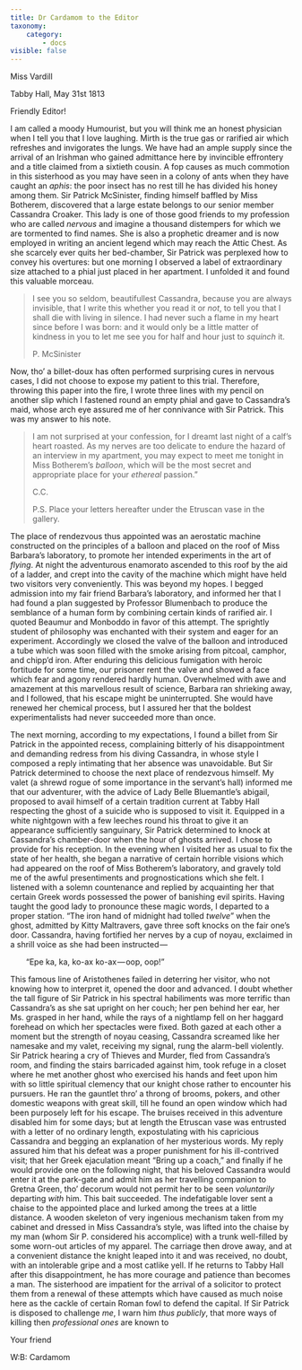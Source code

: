 ```yaml
---
title: Dr Cardamom to the Editor
taxonomy:
    category:
        - docs
visible: false
---
```


<div class="author">Miss Vardill</div>

Tabby Hall, May 31st 1813

Friendly Editor!

I am called a moody Humourist, but you will think me an honest physician when I tell you that I love laughing. Mirth is the true gas or rarified air which refreshes and invigorates the lungs. We have had an ample supply since the arrival of an Irishman who gained admittance here by invincible effrontery and a title claimed from a sixtieth cousin. A fop causes as much commotion in this sisterhood as you may have seen in a colony of ants when they have caught an *aphis*: the poor insect has no rest till he has divided his honey among them. Sir Patrick McSinister, finding himself baffled by Miss Botherem, discovered that a large estate belongs to our senior member Cassandra Croaker. This lady is one of those good friends to my profession who are called *nervous* and imagine a thousand distempers for which we are tormented to find names. She is also a prophetic dreamer and is now employed in writing an ancient legend which may reach the Attic Chest. As she scarcely ever quits her bed-chamber, Sir Patrick was perplexed how to convey his overtures: but one morning I observed a label of extraordinary size attached to a phial just placed in her apartment. I unfolded it and found this valuable morceau.  

> I see you so seldom, beautifullest Cassandra, because you are always invisible, that I write this whether you read it or *not*, to tell you that I shall die with living in silence. I had never such a flame in my heart since before I was born: and it would only be a little matter of kindness in you to let me see you for half and hour just to *squinch* it.
> 
> P. McSinister

Now, tho’ a billet-doux has often performed surprising cures in nervous cases, I did not choose to expose my patient to this trial. Therefore, throwing this paper into the fire, I wrote three lines with my pencil on another slip which I fastened round an empty phial and gave to Cassandra’s maid, whose arch eye assured me of her connivance with Sir Patrick. This was my answer to his note.

> I am not surprised at your confession, for I dreamt last night of a calf’s heart roasted. As my nerves are too delicate to endure the hazard of an interview in my apartment, you may expect to meet me tonight in Miss Botherem’s *balloon*, which will be the most secret and appropriate place for your *ethereal* passion.”
> 
> C.C.
> 
> P.S. Place your letters hereafter under the Etruscan vase in the gallery.

The place of rendezvous thus appointed was an aerostatic machine constructed on the principles of a balloon and placed on the roof of Miss Barbara’s laboratory, to promote her intended experiments in the art of *flying*. At night the adventurous enamorato ascended to this roof by the aid of a ladder, and crept into the cavity of the machine which might have held two visitors very conveniently. This was beyond my hopes. I begged admission into my fair friend Barbara’s laboratory, and informed her that I had found a plan suggested by Professor Blumenbach to produce the semblance of a human form by combining certain kinds of rarified air. I quoted Beaumur and Monboddo in favor of this attempt. The sprightly student of philosophy was enchanted with their system and eager for an experiment. Accordingly we closed the valve of the balloon and introduced a tube which was soon filled with the smoke arising from pitcoal, camphor, and chipp’d iron. After enduring this delicious fumigation with heroic fortitude for some time, our prisoner rent the valve and showed a face which fear and agony rendered hardly human. Overwhelmed with awe and amazement at this marvellous result of science, Barbara ran shrieking away, and I followed, that his escape might be uninterrupted. She would have renewed her chemical process, but I assured her that the boldest experimentalists had never succeeded more than once.

The next morning, according to my expectations, I found a billet from Sir Patrick in the appointed recess, complaining bitterly of his disappointment and demanding redress from his diving Cassandra, in whose style I composed a reply intimating that her absence was unavoidable. But Sir Patrick determined to choose the next place of rendezvous himself. My valet (a shrewd rogue of some importance in the servant’s hall) informed me that our adventurer, with the advice of Lady Belle Bluemantle’s abigail, proposed to avail himself of a certain tradition current at Tabby Hall respecting the ghost of a suicide who is supposed to visit it. Equipped in a white nightgown with a few leeches round his throat to give it an appearance sufficiently sanguinary, Sir Patrick determined to knock at Cassandra’s chamber-door when the hour of ghosts arrived. I chose to provide for his reception. In the evening when I visited her as usual to fix the state of her health, she began a narrative of certain horrible visions which had appeared on the roof of Miss Botherem’s laboratory, and gravely told me of the awful presentiments and prognostications which she felt. I listened with a solemn countenance and replied by acquainting her that certain Greek words possessed the power of banishing evil spirits. Having taught the good lady to pronounce these magic words, I departed to a proper station. “The iron hand of midnight had tolled *twelve*” when the ghost, admitted by Kitty Maltravers, gave three soft knocks on the fair one’s door. Cassandra, having fortified her nerves by a cup of noyau, exclaimed in a shrill voice as she had been instructed — 

&emsp;&emsp;“Epe ka, ka, ko-ax ko-ax — oop, oop!”

This famous line of Aristothenes failed in deterring her visitor, who not knowing how to interpret it, opened the door and advanced. I doubt whether the tall figure of Sir Patrick in his spectral habiliments was more terrific than Cassandra’s as she sat upright on her couch; her pen behind her ear, her Ms. grasped in her hand, while the rays of a nightlamp fell on her haggard forehead on which her spectacles were fixed. Both gazed at each other a moment but the strength of noyau ceasing, Cassandra screamed like her namesake and my valet, receiving my signal, rung the alarm-bell violently. Sir Patrick hearing a cry of Thieves and Murder, fled from Cassandra’s room, and finding the stairs barricaded against him, took refuge in a closet where he met another ghost who exercised his hands and feet upon him with so little spiritual clemency that our knight chose rather to encounter his pursuers. He ran the gauntlet thro’ a throng of brooms, pokers, and other domestic weapons with great skill, till he found an open window which had been purposely left for his escape. The bruises received in this adventure disabled him for some days; but at length the Etruscan vase was entrusted with a letter of no ordinary length, expostulating with his capricious Cassandra and begging an explanation of her mysterious words. My reply assured him that his defeat was a proper punishment for his ill-contrived visit; that her Greek ejaculation meant “Bring up a coach,” and finally if he would provide one on the following night, that his beloved Cassandra would enter it at the park-gate and admit him as her travelling companion to Gretna Green, tho’ decorum would not permit her to be seen *voluntarily* departing *with* him. This bait succeeded. The indefatigable lover sent a chaise to the appointed place and lurked among the trees at a little distance. A wooden skeleton of very ingenious mechanism taken from my cabinet and dressed in Miss Cassandra’s style, was lifted into the chaise by my man (whom Sir P. considered his accomplice) with a trunk well-filled by some worn-out articles of my apparel. The carriage then drove away, and at a convenient distance the knight leaped into it and was received, no doubt, with an intolerable gripe and a most catlike yell. If he returns to Tabby Hall after this disappointment, he has more courage and patience than becomes a man. The sisterhood are impatient for the arrival of a solicitor to protect them from a renewal of these attempts which have caused as much noise here as the cackle of certain Roman fowl to defend the capital. If Sir Patrick is disposed to challenge *me*, I warn him *thus publicly*, that more ways of killing then *professional ones* are known to

Your friend  

W:B: Cardamom